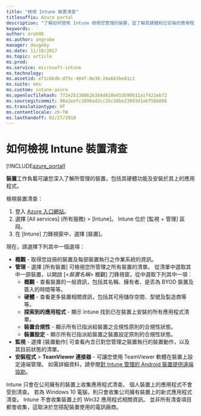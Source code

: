 ```yaml
---
title: "檢視 Intune 裝置清查"
titlesuffix: Azure portal
description: "了解如何使用 Intune 檢視您管理的裝置，並了解其硬體和已安裝的應用程式。"
keywords: 
author: arob98
ms.author: angrobe
manager: dougeby
ms.date: 11/10/2017
ms.topic: article
ms.prod: 
ms.service: microsoft-intune
ms.technology: 
ms.assetid: e71c6bdb-d75c-404f-8e38-24a663be81c2
ms.suite: ems
ms.custom: intune-azure
ms.openlocfilehash: 772e2b1380626384d618e653b90b31a1f421eb72
ms.sourcegitcommit: 80a2eefc1896a42cc2bc16be23093d1abf58b088
ms.translationtype: HT
ms.contentlocale: zh-TW
ms.lasthandoff: 02/27/2018
---
```

# <a name="how-to-view-intune-device-inventory"></a>如何檢視 Intune 裝置清查


[!INCLUDE[azure_portal](./includes/azure_portal.md)]

**裝置**工作負載可讓您深入了解所管理的裝置，包括其硬體功能及安裝於其上的應用程式。 

檢視裝置清查：

1. 登入 [Azure 入口網站](https://portal.azure.com)。
2. 選擇 [All services] (所有服務) > [Intune]。 Intune 位於 [監視 + 管理] 區段。
3. 在 [Intune] 刀鋒視窗中，選擇 [裝置]。

現在，請選擇下列其中一個選項：

- **概觀** - 取得您註冊的裝置及每部裝置執行之作業系統的資訊。
- **管理** - 選擇 [所有裝置] 可檢視您所管理之所有裝置的清單。
    從清單中選取其中一部裝置，以開啟 [<*裝置名稱*>  概觀] 刀鋒視窗，從中選取下列其中一項︰
    - **概觀** - 查看裝置的一般資訊，包括其名稱、擁有者、是否為 BYOD 裝置及簽入的時間等等。
    - **硬體** - 查看更多裝置相關資訊，包括其可用儲存空間、型號及製造商等等。
    - **探索到的應用程式** - 顯示 Intune 找到已在裝置上安裝的所有應用程式清單。
    - **裝置合規性** - 顯示所有已指派給裝置之合規性原則的合規性狀態。
    - **裝置設定** - 顯示所有已指派給裝置之裝置設定原則的合規性狀態。
- **監視** - 選擇 [裝置動作] 可查看內含已對您管理之裝置執行的裝置動作，以及其目前狀態的清單。
- **安裝程式** > **TeamViewer 連接器** - 可讓您使用 TeamViewer 軟體在裝置上設定遠端管理。 如需詳細資料，請參閱[對 Intune 管理的 Android 裝置提供遠端協助](/intune/device-profile-android-teamviewer)。

Intune 只會在公司擁有的裝置上收集應用程式清查。 個人裝置上的應用程式不會受到清查。 若為 Windows 10 電腦，則只會收集公司擁有裝置上的新式應用程式清查。 Intune 不會收集裝置上的 Win32 應用程式相關資訊。 並非所有清查項目都會收集，這取決於您搭配裝置使用的電訊廠商。
